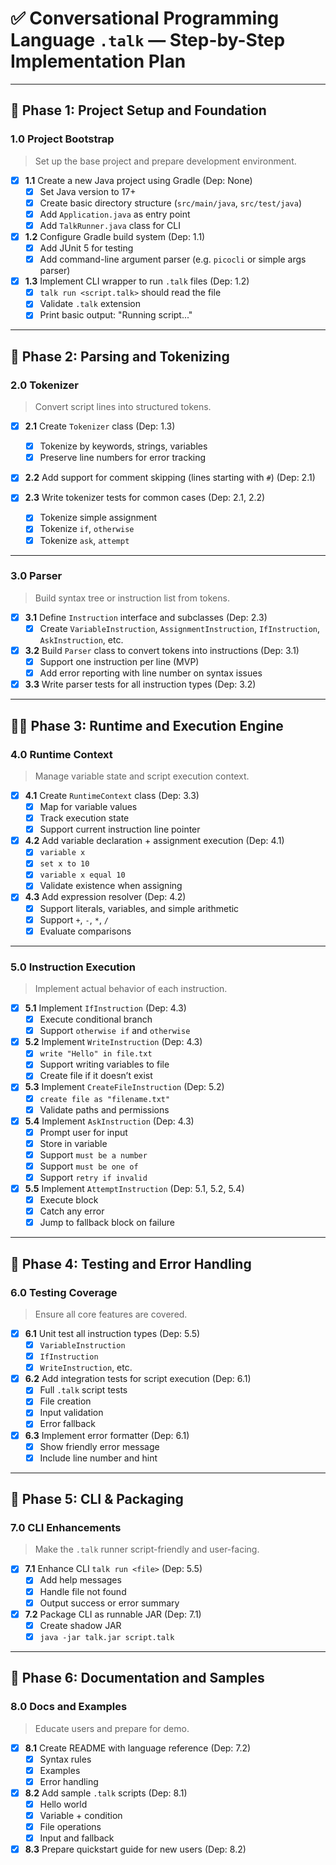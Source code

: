 # ✅ Conversational Programming Language `.talk` — Step-by-Step Implementation Plan

---

## 🧱 Phase 1: Project Setup and Foundation

### **1.0 Project Bootstrap**
> Set up the base project and prepare development environment.

- [x] **1.1** Create a new Java project using Gradle (Dep: None)  
  - [x] Set Java version to 17+  
  - [x] Create basic directory structure (`src/main/java`, `src/test/java`)  
  - [x] Add `Application.java` as entry point  
  - [x] Add `TalkRunner.java` class for CLI

- [x] **1.2** Configure Gradle build system (Dep: 1.1)  
  - [x] Add JUnit 5 for testing  
  - [x] Add command-line argument parser (e.g. `picocli` or simple args parser)

- [x] **1.3** Implement CLI wrapper to run `.talk` files (Dep: 1.2)  
  - [x] `talk run <script.talk>` should read the file  
  - [x] Validate `.talk` extension  
  - [x] Print basic output: "Running script..."

---

## 🧠 Phase 2: Parsing and Tokenizing

### **2.0 Tokenizer**
> Convert script lines into structured tokens.

- [x] **2.1** Create `Tokenizer` class (Dep: 1.3)  
  - [x] Tokenize by keywords, strings, variables  
  - [x] Preserve line numbers for error tracking

- [x] **2.2** Add support for comment skipping (lines starting with `#`) (Dep: 2.1)

- [x] **2.3** Write tokenizer tests for common cases (Dep: 2.1, 2.2)  
  - [x] Tokenize simple assignment  
  - [x] Tokenize `if`, `otherwise`  
  - [x] Tokenize `ask`, `attempt`

---

### **3.0 Parser**
> Build syntax tree or instruction list from tokens.

- [x] **3.1** Define `Instruction` interface and subclasses (Dep: 2.3)  
  - [x] Create `VariableInstruction`, `AssignmentInstruction`, `IfInstruction`, `AskInstruction`, etc.

- [x] **3.2** Build `Parser` class to convert tokens into instructions (Dep: 3.1)  
  - [x] Support one instruction per line (MVP)  
  - [x] Add error reporting with line number on syntax issues

- [x] **3.3** Write parser tests for all instruction types (Dep: 3.2)

---

## 🏃‍♂️ Phase 3: Runtime and Execution Engine

### **4.0 Runtime Context**
> Manage variable state and script execution context.

- [x] **4.1** Create `RuntimeContext` class (Dep: 3.3)  
  - [x] Map for variable values  
  - [x] Track execution state  
  - [x] Support current instruction line pointer

- [x] **4.2** Add variable declaration + assignment execution (Dep: 4.1)  
  - [x] `variable x`  
  - [x] `set x to 10`  
  - [x] `variable x equal 10`  
  - [x] Validate existence when assigning

- [x] **4.3** Add expression resolver (Dep: 4.2)  
  - [x] Support literals, variables, and simple arithmetic  
  - [x] Support `+`, `-`, `*`, `/`  
  - [x] Evaluate comparisons

---

### **5.0 Instruction Execution**
> Implement actual behavior of each instruction.

- [x] **5.1** Implement `IfInstruction` (Dep: 4.3)  
  - [x] Execute conditional branch  
  - [x] Support `otherwise if` and `otherwise`

- [x] **5.2** Implement `WriteInstruction` (Dep: 4.3)  
  - [x] `write "Hello" in file.txt`  
  - [x] Support writing variables to file  
  - [x] Create file if it doesn’t exist

- [x] **5.3** Implement `CreateFileInstruction` (Dep: 5.2)  
  - [x] `create file as "filename.txt"`  
  - [x] Validate paths and permissions

- [x] **5.4** Implement `AskInstruction` (Dep: 4.3)  
  - [x] Prompt user for input  
  - [x] Store in variable  
  - [x] Support `must be a number`  
  - [x] Support `must be one of`  
  - [x] Support `retry if invalid`

- [x] **5.5** Implement `AttemptInstruction` (Dep: 5.1, 5.2, 5.4)  
  - [x] Execute block  
  - [x] Catch any error  
  - [x] Jump to fallback block on failure

---

## 🧪 Phase 4: Testing and Error Handling

### **6.0 Testing Coverage**
> Ensure all core features are covered.

- [x] **6.1** Unit test all instruction types (Dep: 5.5)  
  - [x] `VariableInstruction`  
  - [x] `IfInstruction`  
  - [x] `WriteInstruction`, etc.

- [x] **6.2** Add integration tests for script execution (Dep: 6.1)  
  - [x] Full `.talk` script tests  
  - [x] File creation  
  - [x] Input validation  
  - [x] Error fallback

- [x] **6.3** Implement error formatter (Dep: 6.1)  
  - [x] Show friendly error message  
  - [x] Include line number and hint

---

## 📄 Phase 5: CLI & Packaging

### **7.0 CLI Enhancements**
> Make the `.talk` runner script-friendly and user-facing.

- [x] **7.1** Enhance CLI `talk run <file>` (Dep: 5.5)  
  - [x] Add help messages  
  - [x] Handle file not found  
  - [x] Output success or error summary

- [x] **7.2** Package CLI as runnable JAR (Dep: 7.1)  
  - [x] Create shadow JAR  
  - [x] `java -jar talk.jar script.talk`

---

## 📘 Phase 6: Documentation and Samples

### **8.0 Docs and Examples**
> Educate users and prepare for demo.

- [x] **8.1** Create README with language reference (Dep: 7.2)  
  - [x] Syntax rules  
  - [x] Examples  
  - [x] Error handling

- [x] **8.2** Add sample `.talk` scripts (Dep: 8.1)  
  - [x] Hello world  
  - [x] Variable + condition  
  - [x] File operations  
  - [x] Input and fallback

- [x] **8.3** Prepare quickstart guide for new users (Dep: 8.2)
